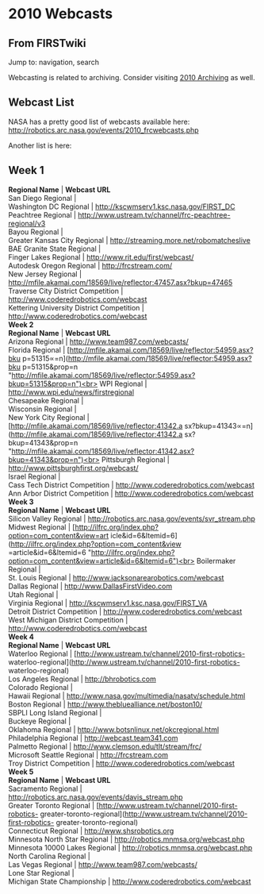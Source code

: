 # 2010 Webcasts

## From FIRSTwiki

Jump to: navigation, search

Webcasting is related to archiving. Consider visiting [2010 Archiving](2010_Archiving "2010 Archiving") as well.

## Webcast List

NASA has a pretty good list of webcasts available here: <http://robotics.arc.nasa.gov/events/2010_frcwebcasts.php>

Another list is here:

## **Week 1**

**Regional Name** | **Webcast URL**<br>
San Diego Regional |<br>
Washington DC Regional | <http://kscwmserv1.ksc.nasa.gov/FIRST_DC><br>
Peachtree Regional | <http://www.ustream.tv/channel/frc-peachtree-regional/v3><br>
Bayou Regional |<br>
Greater Kansas City Regional | <http://streaming.more.net/robomatcheslive><br>
BAE Granite State Regional |<br>
Finger Lakes Regional | <http://www.rit.edu/first/webcast/><br>
Autodesk Oregon Regional | <http://frcstream.com/><br>
New Jersey Regional | <http://mfile.akamai.com/18569/live/reflector:47457.asx?bkup=47465><br>
Traverse City District Competition | <http://www.coderedrobotics.com/webcast><br>
Kettering University District Competition | <http://www.coderedrobotics.com/webcast><br>
**Week 2**<br>
**Regional Name** | **Webcast URL**<br>
Arizona Regional | <http://www.team987.com/webcasts/><br>
Florida Regional | [http://mfile.akamai.com/18569/live/reflector:54959.asx?bku p=51315∝=n](http://mfile.akamai.com/18569/live/reflector:54959.asx?bku
p=51315&prop=n "http://mfile.akamai.com/18569/live/reflector:54959.asx?bkup=51315&prop=n")<br>
WPI Regional | <http://www.wpi.edu/news/firstregional><br>
Chesapeake Regional |<br>
Wisconsin Regional |<br>
New York City Regional | [http://mfile.akamai.com/18569/live/reflector:41342.a sx?bkup=41343∝=n](http://mfile.akamai.com/18569/live/reflector:41342.a
sx?bkup=41343&prop=n "http://mfile.akamai.com/18569/live/reflector:41342.asx?bkup=41343&prop=n")<br>
Pittsburgh Regional | <http://www.pittsburghfirst.org/webcast/><br>
Israel Regional |<br>
Cass Tech District Competition | <http://www.coderedrobotics.com/webcast><br>
Ann Arbor District Competition | <http://www.coderedrobotics.com/webcast><br>
**Week 3**<br>
**Regional Name** | **Webcast URL**<br>
Silicon Valley Regional | <http://robotics.arc.nasa.gov/events/svr_stream.php><br>
Midwest Regional | [http://ilfrc.org/index.php?option=com_content&view=art icle&id=6&Itemid=6](http://ilfrc.org/index.php?option=com_content&view
=article&id=6&Itemid=6 "http://ilfrc.org/index.php?option=com_content&view=article&id=6&Itemid=6")<br>
Boilermaker Regional |<br>
St. Louis Regional | <http://www.jacksonarearobotics.com/webcast><br>
Dallas Regional | <http://www.DallasFirstVideo.com><br>
Utah Regional |<br>
Virginia Regional | <http://kscwmserv1.ksc.nasa.gov/FIRST_VA><br>
Detroit District Competition | <http://www.coderedrobotics.com/webcast><br>
West Michigan District Competition | <http://www.coderedrobotics.com/webcast><br>
**Week 4**<br>
**Regional Name** | **Webcast URL**<br>
Waterloo Regional | [http://www.ustream.tv/channel/2010-first-robotics- waterloo-regional](http://www.ustream.tv/channel/2010-first-robotics-
waterloo-regional)<br>
Los Angeles Regional | <http://bhrobotics.com><br>
Colorado Regional |<br>
Hawaii Regional | <http://www.nasa.gov/multimedia/nasatv/schedule.html><br>
Boston Regional | <http://www.thebluealliance.net/boston10/><br>
SBPLI Long Island Regional |<br>
Buckeye Regional |<br>
Oklahoma Regional | <http://www.botsnlinux.net/okcregional.html><br>
Philadelphia Regional | <http://webcast.team341.com><br>
Palmetto Regional | <http://www.clemson.edu/tlt/stream/frc/><br>
Microsoft Seattle Regional | <http://frcstream.com><br>
Troy District Competition | <http://www.coderedrobotics.com/webcast><br>
**Week 5**<br>
**Regional Name** | **Webcast URL**<br>
Sacramento Regional | <http://robotics.arc.nasa.gov/events/davis_stream.php><br>
Greater Toronto Regional | [http://www.ustream.tv/channel/2010-first-robotics- greater-toronto-regional](http://www.ustream.tv/channel/2010-first-robotics-
greater-toronto-regional)<br>
Connecticut Regional | <http://www.shsrobotics.org><br>
Minnesota North Star Regional | <http://robotics.mnmsa.org/webcast.php><br>
Minnesota 10000 Lakes Regional | <http://robotics.mnmsa.org/webcast.php><br>
North Carolina Regional |<br>
Las Vegas Regional | <http://www.team987.com/webcasts/><br>
Lone Star Regional |<br>
Michigan State Championship | <http://www.coderedrobotics.com/webcast>
